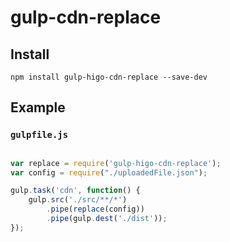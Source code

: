 gulp-cdn-replace
================

## Install
```
npm install gulp-higo-cdn-replace --save-dev
```

## Example
### `gulpfile.js`
```js

var replace = require('gulp-higo-cdn-replace');
var config = require("./uploadedFile.json");

gulp.task('cdn', function() {
    gulp.src('./src/**/*')
        .pipe(replace(config))
        .pipe(gulp.dest('./dist'));
});
```
